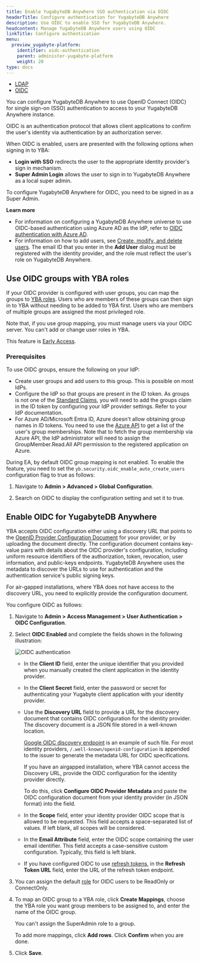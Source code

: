 ```yaml
---
title: Enable YugabyteDB Anywhere SSO authentication via OIDC
headerTitle: Configure authentication for YugabyteDB Anywhere
description: Use OIDC to enable SSO for YugabyteDB Anywhere.
headcontent: Manage YugabyteDB Anywhere users using OIDC
linkTitle: Configure authentication
menu:
  preview_yugabyte-platform:
    identifier: oidc-authentication
    parent: administer-yugabyte-platform
    weight: 20
type: docs
---
```


<ul class="nav nav-tabs-alt nav-tabs-yb">
  <li>
    <a href="../ldap-authentication/" class="nav-link">
      <i class="fa-solid fa-cubes" aria-hidden="true"></i>
      LDAP
    </a>
  </li>
  <li >
    <a href="../oidc-authentication/" class="nav-link active">
      <i class="fa-solid fa-cubes"></i>
      OIDC
    </a>
  </li>
</ul>

You can configure YugabyteDB Anywhere to use OpenID Connect (OIDC) for single sign-on (SSO) authentication to access to your YugabyteDB Anywhere instance.

OIDC is an authentication protocol that allows client applications to confirm the user's identity via authentication by an authorization server.

When OIDC is enabled, users are presented with the following options when signing in to YBA:

- **Login with SSO** redirects the user to the appropriate identity provider's sign in mechanism.
- **Super Admin Login** allows the user to sign in to YugabyteDB Anywhere as a local super admin.

To configure YugabyteDB Anywhere for OIDC, you need to be signed in as a Super Admin.

**Learn more**

- For information on configuring a YugabyteDB Anywhere universe to use OIDC-based authentication using Azure AD as the IdP, refer to [OIDC authentication with Azure AD](../../security/authentication/oidc-authentication-aad/).
- For information on how to add users, see [Create, modify, and delete users](../anywhere-rbac/#create-modify-and-delete-users). The email ID that you enter in the **Add User** dialog must be registered with the identity provider, and the role must reflect the user's role on YugabyteDB Anywhere.

## Use OIDC groups with YBA roles

If your OIDC provider is configured with user groups, you can map the groups to [YBA roles](../anywhere-rbac/). Users who are members of these groups can then sign in to YBA without needing to be added to YBA first. Users who are members of multiple groups are assigned the most privileged role.

Note that, if you use group mapping, you must manage users via your OIDC server. You can't add or change user roles in YBA.

This feature is [Early Access](/preview/releases/versioning/#feature-availability).

### Prerequisites

To use OIDC groups, ensure the following on your IdP:

- Create user groups and add users to this group. This is possible on most IdPs.
- Configure the IdP so that groups are present in the ID token. As groups is not one of the [Standard Claims](https://openid.net/specs/openid-connect-core-1_0.html#StandardClaims), you will need to add the groups claim in the ID token by configuring your IdP provider settings. Refer to your IdP documentation.
- For Azure AD/Microsoft Entra ID, Azure doesn't allow obtaining group names in ID tokens. You need to use the [Azure API](https://learn.microsoft.com/en-gb/graph/api/user-list-memberof?view=graph-rest-1.0&tabs=http) to get a list of the user's group memberships. Note that to fetch the group membership via Azure API, the IdP administrator will need to assign the GroupMember.Read.All API permission to the registered application on Azure.

During EA, by default OIDC group mapping is not enabled. To enable the feature, you need to set the `yb.security.oidc_enable_auto_create_users` configuration flag to true as follows:

1. Navigate to **Admin > Advanced > Global Configuration**.

1. Search on OIDC to display the configuration setting and set it to true.

## Enable OIDC for YugabyteDB Anywhere

YBA accepts OIDC configuration either using a discovery URL that points to the [OpenID Provider Configuration Document](https://openid.net/specs/openid-connect-discovery-1_0.html#ProviderConfig) for your provider, or by uploading the document directly. The configuration document contains key-value pairs with details about the OIDC provider's configuration, including uniform resource identifiers of the authorization, token, revocation, user information, and public-keys endpoints. YugabyteDB Anywhere uses the metadata to discover the URLs to use for authentication and the authentication service's public signing keys.

For air-gapped installations, where YBA does not have access to the discovery URL, you need to explicitly provide the configuration document.

You configure OIDC as follows:

1. Navigate to **Admin > Access Management > User Authentication > OIDC Configuration**.

1. Select **OIDC Enabled** and complete the fields shown in the following illustration:

    ![OIDC authentication](/images/yp/oidc-auth-220.png)

    - In the **Client ID** field, enter the unique identifier that you provided when you manually created the client application in the identity provider.
    - In the **Client Secret** field, enter the password or secret for authenticating your Yugabyte client application with your identity provider.
    - Use the **Discovery URL** field to provide a URL for the discovery document that contains OIDC configuration for the identity provider. The discovery document is a JSON file stored in a well-known location.

        [Google OIDC discovery endpoint](https://developers.google.com/identity/protocols/oauth2/openid-connect#an-id-tokens-payload) is an example of such file. For most identity providers, `/.well-known/openid-configuration` is appended to the issuer to generate the metadata URL for OIDC specifications.

        If you have an airgapped installation, where YBA cannot access the Discovery URL, provide the OIDC configuration for the identity provider directly.

        To do this, click **Configure OIDC Provider Metadata** and paste the OIDC configuration document from your identity provider (in JSON format) into the field.

    - In the **Scope** field, enter your identity provider OIDC scope that is allowed to be requested. This field accepts a space-separated list of values. If left blank, all scopes will be considered.
    - In the **Email Attribute** field, enter the OIDC scope containing the user email identifier. This field accepts a case-sensitive custom configuration. Typically, this field is left blank.
    - If you have configured OIDC to use [refresh tokens](https://openid.net/specs/openid-connect-core-1_0.html#RefreshTokens), in the **Refresh Token URL** field, enter the URL of the refresh token endpoint.

1. You can assign the default [role](../anywhere-rbac/#built-in-roles) for OIDC users to be ReadOnly or ConnectOnly.

1. To map an OIDC group to a YBA role, click **Create Mappings**, choose the YBA role you want group members to be assigned to, and enter the name of the OIDC group.

    You can't assign the SuperAdmin role to a group.

    To add more mappings, click **Add rows**. Click **Confirm** when you are done.

1. Click **Save**.
